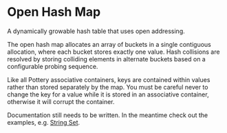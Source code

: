 # Open Hash Map

A dynamically growable hash table that uses open addressing.

The open hash map allocates an array of buckets in a single contiguous allocation, where each bucket stores exactly one value. Hash collisions are resolved by storing colliding elements in alternate buckets based on a configurable probing sequence.

Like all Pottery associative containers, keys are contained within values rather than stored separately by the map. You must be careful never to change the key for a value while it is stored in an associative container, otherwise it will corrupt the container.

Documentation still needs to be written. In the meantime check out the examples, e.g. [String Set](../../../examples/pottery/string_set/).
